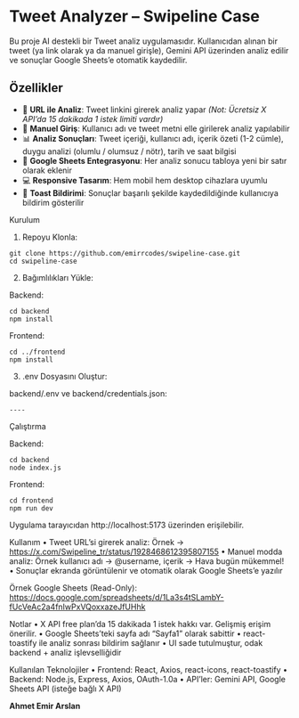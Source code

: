 # Tweet Analyzer – Swipeline Case

Bu proje AI destekli bir Tweet analiz uygulamasıdır. Kullanıcıdan alınan bir tweet (ya link olarak ya da manuel girişle), Gemini API üzerinden analiz edilir ve sonuçlar Google Sheets’e otomatik kaydedilir.

## Özellikler
- 🔗 **URL ile Analiz**: Tweet linkini girerek analiz yapar *(Not: Ücretsiz X API’da 15 dakikada 1 istek limiti vardır)*
- 📝 **Manuel Giriş**: Kullanıcı adı ve tweet metni elle girilerek analiz yapılabilir
- 📊 **Analiz Sonuçları**: Tweet içeriği, kullanıcı adı, içerik özeti (1-2 cümle), duygu analizi (olumlu / olumsuz / nötr), tarih ve saat bilgisi
- 📁 **Google Sheets Entegrasyonu**: Her analiz sonucu tabloya yeni bir satır olarak eklenir
- 💻 **Responsive Tasarım**: Hem mobil hem desktop cihazlara uyumlu
- 🔔 **Toast Bildirimi**: Sonuçlar başarılı şekilde kaydedildiğinde kullanıcıya bildirim gösterilir

Kurulum

1.	Repoyu Klonla:
````
git clone https://github.com/emirrcodes/swipeline-case.git
cd swipeline-case
````

2.	Bağımlılıkları Yükle:

Backend:
````
cd backend
npm install
`````

Frontend:
`````
cd ../frontend
npm install
`````

3.	.env Dosyasını Oluştur:

backend/.env ve backend/credentials.json:
````
----
````


Çalıştırma

Backend:
`````
cd backend
node index.js
`````
Frontend:
````
cd frontend
npm run dev
`````
Uygulama tarayıcıdan http://localhost:5173 üzerinden erişilebilir.

Kullanım
	•	Tweet URL’si girerek analiz: Örnek → https://x.com/Swipeline_tr/status/1928468612395807155
	•	Manuel modda analiz: Örnek kullanıcı adı → @username, içerik → Hava bugün mükemmel!
	•	Sonuçlar ekranda görüntülenir ve otomatik olarak Google Sheets’e yazılır

Örnek Google Sheets (Read-Only):
https://docs.google.com/spreadsheets/d/1La3s4tSLambY-fUcVeAc2a4fnIwPxVQoxxazeJfUHhk

Notlar
	•	X API free plan’da 15 dakikada 1 istek hakkı var. Gelişmiş erişim önerilir.
	•	Google Sheets’teki sayfa adı “Sayfa1” olarak sabittir
	•	react-toastify ile analiz sonrası bildirim sağlanır
	•	UI sade tutulmuştur, odak backend + analiz işlevselliğidir

Kullanılan Teknolojiler
	•	Frontend: React, Axios, react-icons, react-toastify
	•	Backend: Node.js, Express, Axios, OAuth-1.0a
	•	API’ler: Gemini API, Google Sheets API (isteğe bağlı X API)

**Ahmet Emir Arslan**
